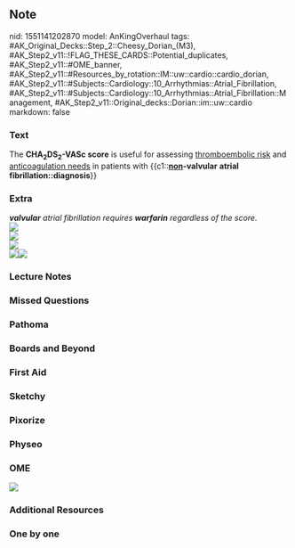 ## Note
nid: 1551141202870
model: AnKingOverhaul
tags: #AK_Original_Decks::Step_2::Cheesy_Dorian_(M3), #AK_Step2_v11::!FLAG_THESE_CARDS::Potential_duplicates, #AK_Step2_v11::#OME_banner, #AK_Step2_v11::#Resources_by_rotation::IM::uw::cardio::cardio_dorian, #AK_Step2_v11::#Subjects::Cardiology::10_Arrhythmias::Atrial_Fibrillation, #AK_Step2_v11::#Subjects::Cardiology::10_Arrhythmias::Atrial_Fibrillation::Management, #AK_Step2_v11::Original_decks::Dorian::im::uw::cardio
markdown: false

### Text
The <b>CHA<sub>2</sub>DS<sub>2</sub>-VASc score</b> is useful for
assessing <u>thromboembolic risk</u> and <u>anticoagulation
needs</u> in patients with {{c1::<b><u>non</u>-valvular</b>
<b>atrial fibrillation::diagnosis</b>}}

### Extra
<div>
  <div style="display: inline !important;">
    <i><b>valvular</b> atrial fibrillation requires <b>warfarin</b>
    regardless of the score.</i>
  </div>
</div>
<div>
  <div style="display: inline !important;"></div>
</div>
<div>
  <div style="display: inline !important;">
    <i><img src="chadvasc%20oral%20anticoag.png"></i>
  </div>
</div>
<div>
  <div style="display: inline !important;">
    <i><img src="paste-731192412340225.jpg"></i>
  </div>
</div>
<div>
  <div style="display: inline !important;">
    <i><img src="chadvasc.png"></i>
  </div>
</div>
<div>
  <div style="display: inline !important;">
    <i><img src="paste-715309623280146.jpg"><img src=
    "paste-721962527621611.jpg"></i>
  </div>
</div>

### Lecture Notes


### Missed Questions


### Pathoma


### Boards and Beyond


### First Aid


### Sketchy


### Pixorize


### Physeo


### OME
<div class="ome-widget">
  <a href="https://onlinemeded.org?ref=anki"><img src=
  "_OME_AnkiFlashcards_General_3.png"></a>
</div>

### Additional Resources


### One by one

